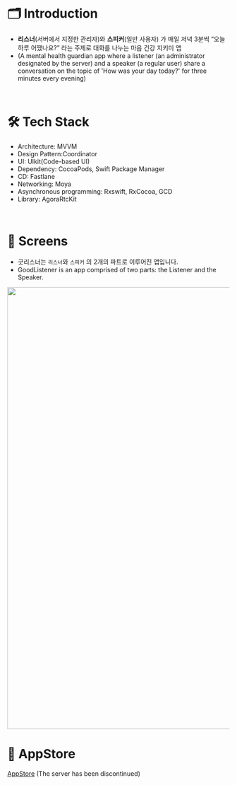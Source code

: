 # 🗂️ Introduction
- **리스너**(서버에서 지정한 관리자)와 **스피커**(일반 사용자) 가 매일 저녁 3분씩 “오늘 하루 어땠나요?” 라는 주제로 대화를 나누는 마음 건강 지키미 앱 
- (A mental health guardian app where a listener (an administrator designated by the server) and a speaker (a regular user) share a conversation on the topic of 'How was your day today?' for three minutes every evening)


<!-- **[최종 버전 Git](https://github.com/heelpass/goodlistener_ios)**-->
<!--  **[PR이 담긴 원본 Git](https://github.com/heelpass/goodlistener-ios)**: 중간에 깃허브 저장 용량 초과 이슈로 저장소를 옮기게 되었습니다.-->
<br/>

# 🛠️ Tech Stack
- Architecture: MVVM
- Design Pattern:Coordinator
- UI: UIkit(Code-based UI)
- Dependency: CocoaPods, Swift Package Manager
- CD: Fastlane
- Networking: Moya
- Asynchronous programming: Rxswift, RxCocoa, GCD
- Library: AgoraRtcKit
<br/>

# 📱 Screens
- 굿리스너는 `리스너`와 `스피커` 의 2개의 파트로 이루어진 앱입니다.
- GoodListener is an app comprised of two parts: the Listener and the Speaker. <br/>

<img src = "https://github.com/JYPjoy/goodlistener-ios/assets/84610593/ac0192a0-82ff-42f3-acf1-cecc4761f141" width = "1000">

<br/>

# 🛒 AppStore
[AppStore](https://apps.apple.com/us/app/%EA%B5%BF%EB%A6%AC%EC%8A%A4%EB%84%88/id1641642480) (The server has been discontinued)
